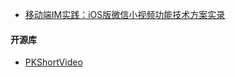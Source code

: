 * [移动端IM实践：iOS版微信小视频功能技术方案实录](http://www.52im.net/thread-126-1-1.html)



#### 开源库

* [PKShortVideo](https://github.com/pepsikirk/PKShortVideo) 

